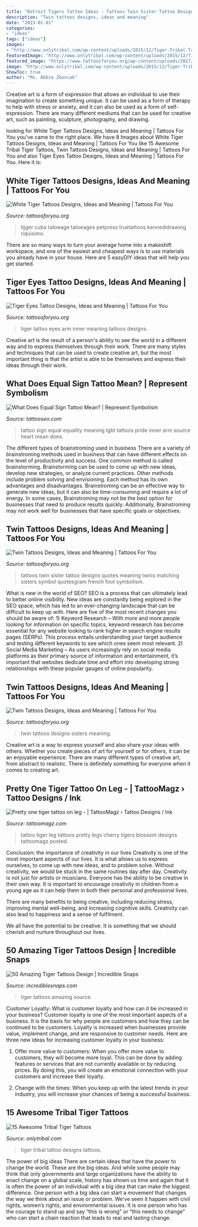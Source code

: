 ```yaml
---
title: "Detroit Tigers Tattoo Ideas : Tattoos Twin Sister Tattoo Designs Quotes Meaning Twins Matching Sisters Symbol Quotesgram French Foot Symbolism"
description: "Twin tattoos designs, ideas and meaning"
date: "2023-01-01"
categories:
- "ideas"
tags: ["ideas"]
images:
- "http://www.onlytribal.com/wp-content/uploads/2015/12/Tiger-Tribal-Tattoo-Designs.jpg"
featuredImage: "http://www.onlytribal.com/wp-content/uploads/2015/12/Tiger-Tribal-Tattoo-Designs.jpg"
featured_image: "https://www.tattoosforyou.org/wp-content/uploads/2017/07/Tiger-Eyes-Tattoo-Inner-Arm.jpg"
image: "http://www.onlytribal.com/wp-content/uploads/2015/12/Tiger-Tribal-Tattoo-Designs.jpg"
ShowToc: true
author: "Ms. Abbie Zboncak"
---
```



Creative art is a form of expression that allows an individual to use their imagination to create something unique. It can be used as a form of therapy to help with stress or anxiety, and it can also be used as a form of self-expression. There are many different mediums that can be used for creative art, such as painting, sculpture, photography, and drawing.

	

		
looking for White Tiger Tattoos Designs, Ideas and Meaning | Tattoos For You you've came to the right place. We have 8 Images about White Tiger Tattoos Designs, Ideas and Meaning | Tattoos For You like 15 Awesome Tribal Tiger Tattoos, Twin Tattoos Designs, Ideas and Meaning | Tattoos For You and also Tiger Eyes Tattoo Designs, Ideas and Meaning | Tattoos For You. Here it is:
		
    
## White Tiger Tattoos Designs, Ideas And Meaning | Tattoos For You

<img loading=lazy src="https://www.tattoosforyou.org/wp-content/uploads/2016/03/White-Tiger-Tattoos-for-Girls.jpg" onerror="this.onerror=null;this.src='https://tse2.mm.bing.net/th?id=OIP.ZDZUFDW6akgsjM4Ovb2AzgHaLE&amp;pid=15.1';" alt="White Tiger Tattoos Designs, Ideas and Meaning | Tattoos For You">

_Source: tattoosforyou.org_

>tijger cubs tatoeage tatoeages petpress truetattoos kennedidrawing riquisimo. 

	

There are so many ways to turn your average home into a makeshift workspace, and one of the easiest and cheapest ways is to use materials you already have in your house. Here are 5 easyDIY ideas that will help you get started.

    
## Tiger Eyes Tattoo Designs, Ideas And Meaning | Tattoos For You

<img loading=lazy src="https://www.tattoosforyou.org/wp-content/uploads/2017/07/Tiger-Eyes-Tattoo-Inner-Arm.jpg" onerror="this.onerror=null;this.src='https://tse4.mm.bing.net/th?id=OIP.185CDOUq_185_X5fk3udFwHaHa&amp;pid=15.1';" alt="Tiger Eyes Tattoo Designs, Ideas and Meaning | Tattoos For You">

_Source: tattoosforyou.org_

>tiger tattoo eyes arm inner meaning tattoos designs. 

	

Creative art is the result of a person's ability to see the world in a different way and to express themselves through their work. There are many styles and techniques that can be used to create creative art, but the most important thing is that the artist is able to be themselves and express their ideas through their work.

    
## What Does Equal Sign Tattoo Mean? | Represent Symbolism

<img loading=lazy src="https://www.tattooseo.com/wp-content/uploads/2018/05/Equal-Sign-Tattoo-Meaning-18.jpg" onerror="this.onerror=null;this.src='https://tse3.mm.bing.net/th?id=OIP.kK924Sg7Qway8vY33MjzXgAAAA&amp;pid=15.1';" alt="What Does Equal Sign Tattoo Mean? | Represent Symbolism">

_Source: tattooseo.com_

>tattoo sign equal equality meaning lgbt tattoos pride inner arm source heart mean does. 

	

The different types of brainstroming used in business
There are a variety of brainstroming methods used in business that can have different effects on the level of productivity and success. One common method is called brainstorming. Brainstorming can be used to come up with new ideas, develop new strategies, or analyze current practices. Other methods include problem solving and envisioning. Each method has its own advantages and disadvantages.
Brainstroming can be an effective way to generate new ideas, but it can also be time-consuming and require a lot of energy. In some cases, Brainstroming may not be the best option for businesses that need to produce results quickly. Additionally, Brainstroming may not work well for businesses that have specific goals or objectives.

    
## Twin Tattoos Designs, Ideas And Meaning | Tattoos For You

<img loading=lazy src="https://www.tattoosforyou.org/wp-content/uploads/2016/03/Twin-Tattoos-for-Girls.jpg" onerror="this.onerror=null;this.src='https://tse3.mm.bing.net/th?id=OIP.cXpH5Aj5GN1zl4QfwwEV6QHaJ6&amp;pid=15.1';" alt="Twin Tattoos Designs, Ideas and Meaning | Tattoos For You">

_Source: tattoosforyou.org_

>tattoos twin sister tattoo designs quotes meaning twins matching sisters symbol quotesgram french foot symbolism. 

	

What is new in the world of SEO?
SEO is a process that can ultimately lead to better online visibility. New ideas are constantly being explored in the SEO space, which has led to an ever-changing landscape that can be difficult to keep up with. Here are five of the most recent changes you should be aware of: 1) Keyword Research – With more and more people looking for information on specific topics, keyword research has become essential for any website looking to rank higher in search engine results pages (SERPs). This process entails understanding your target audience and testing different keywords to see which ones seem most relevant. 2) Social Media Marketing – As users increasingly rely on social media platforms as their primary source of information and entertainment, it’s important that websites dedicate time and effort into developing strong relationships with these popular gauges of online popularity.

    
## Twin Tattoos Designs, Ideas And Meaning | Tattoos For You

<img loading=lazy src="https://www.tattoosforyou.org/wp-content/uploads/2016/03/Twin-Tattoos-for-Sisters.jpg" onerror="this.onerror=null;this.src='https://tse1.mm.bing.net/th?id=OIP.pU9iDPdcebHQTuJfEel2_QHaJ4&amp;pid=15.1';" alt="Twin Tattoos Designs, Ideas and Meaning | Tattoos For You">

_Source: tattoosforyou.org_

>twin tattoos designs sisters meaning. 

	

Creative art is a way to express yourself and also share your ideas with others. Whether you create pieces of art for yourself or for others, it can be an enjoyable experience. There are many different types of creative art, from abstract to realistic. There is definitely something for everyone when it comes to creating art.

    
## Pretty One Tiger Tattoo On Leg - | TattooMagz › Tattoo Designs / Ink

<img loading=lazy src="https://tattoomagz.com/wp-content/uploads/2014/07/Pretty-one-tiger-tattoo-on-leg.jpg" onerror="this.onerror=null;this.src='https://tse3.mm.bing.net/th?id=OIP.7KHScUHCl6-OmDH15r1qJQHaNI&amp;pid=15.1';" alt="Pretty one tiger tattoo on leg - | TattooMagz › Tattoo Designs / Ink">

_Source: tattoomagz.com_

>tattoo tiger leg tattoos pretty legs cherry tigers blossom designs tattoomagz posted. 

	

Conclusion: the importance of creativity in our lives
Creativity is one of the most important aspects of our lives. It is what allows us to express ourselves, to come up with new ideas, and to problem solve. Without creativity, we would be stuck in the same routines day after day.
Creativity is not just for artists or musicians. Everyone has the ability to be creative in their own way. It is important to encourage creativity in children from a young age as it can help them in both their personal and professional lives.

There are many benefits to being creative, including reducing stress, improving mental well-being, and increasing cognitive skills. Creativity can also lead to happiness and a sense of fulfilment.

We all have the potential to be creative. It is something that we should cherish and nurture throughout our lives.

    
## 50 Amazing Tiger Tattoos Design | Incredible Snaps

<img loading=lazy src="https://www.incrediblesnaps.com/wp-content/uploads/2014/03/amazing-tiger-tattoos-design-4.jpg" onerror="this.onerror=null;this.src='https://tse1.mm.bing.net/th?id=OIP.45TQ70BYaXqEu9IWAJ_LDgHaOC&amp;pid=15.1';" alt="50 Amazing Tiger Tattoos Design | Incredible Snaps">

_Source: incrediblesnaps.com_

>tiger tattoos amazing source. 

	

Customer Loyalty: What is customer loyalty and how can it be increased in your business?
Customer loyalty is one of the most important aspects of a business. It is the basis for why people are customers and how they can be continued to be customers. Loyalty is increased when businesses provide value, implement change, and are responsive to customer needs. Here are three new ideas for increasing customer loyalty in your business:
1. Offer more value to customers: When you offer more value to customers, they will become more loyal. This can be done by adding features or services that are not currently available or by reducing prices. By doing this, you will create an emotional connection with your customers and increase their loyalty.

2. Change with the times: When you keep up with the latest trends in your industry, you will increase your chances of being a successful business.

    
## 15 Awesome Tribal Tiger Tattoos

<img loading=lazy src="http://www.onlytribal.com/wp-content/uploads/2015/12/Tiger-Tribal-Tattoo-Designs.jpg" onerror="this.onerror=null;this.src='https://tse4.mm.bing.net/th?id=OIP.cRIm85TuK_U0eGtEq9i9twHaKe&amp;pid=15.1';" alt="15 Awesome Tribal Tiger Tattoos">

_Source: onlytribal.com_

>tiger tribal tattoo designs tattoos. 

	

The power of big ideas
There are certain ideas that have the power to change the world. These are the big ideas. And while some people may think that only governments and large organizations have the ability to enact change on a global scale, history has shown us time and again that it is often the power of an individual with a big idea that can make the biggest difference.
One person with a big idea can start a movement that changes the way we think about an issue or problem. We’ve seen it happen with civil rights, women’s rights, and environmental issues. It is one person who has the courage to stand up and say “this is wrong” or “this needs to change” who can start a chain reaction that leads to real and lasting change.

